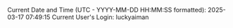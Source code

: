 Current Date and Time (UTC - YYYY-MM-DD HH:MM:SS formatted): 2025-03-17 07:49:15
Current User's Login: luckyaiman
